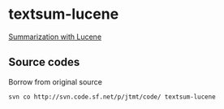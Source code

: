 # textsum-lucene

[Summarization with Lucene](http://sujitpal.blogspot.com/2009/02/summarization-with-lucene.html)

## Source codes
Borrow from original source

```
svn co http://svn.code.sf.net/p/jtmt/code/ textsum-lucene
```

